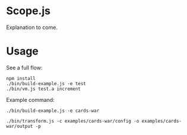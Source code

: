 # Scope.js

Explanation to come.

# Usage

See a full flow:

    npm install
    ./bin/build-example.js -e test
    ./bin/vm.js test.a increment

Example command:

    ./bin/build-example.js -e cards-war

    ./bin/transform.js -c examples/cards-war/config -o examples/cards-war/output -p
